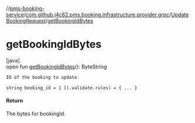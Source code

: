//[pms-booking-service](../../../index.md)/[com.github.j4c62.pms.booking.infrastructure.provider.grpc](../index.md)/[UpdateBookingRequest](index.md)/[getBookingIdBytes](get-booking-id-bytes.md)

# getBookingIdBytes

[java]\
open fun [getBookingIdBytes](get-booking-id-bytes.md)(): ByteString

```kotlin
ID of the booking to update.

```
`string booking_id = 1 [(.validate.rules) = { ... }`

#### Return

The bytes for bookingId.